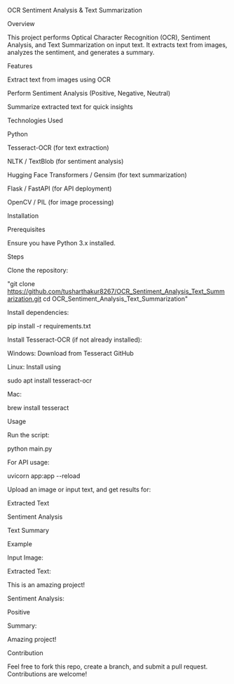 OCR Sentiment Analysis & Text Summarization

Overview

This project performs Optical Character Recognition (OCR), Sentiment Analysis, and Text Summarization on input text. It extracts text from images, analyzes the sentiment, and generates a summary.

Features

Extract text from images using OCR

Perform Sentiment Analysis (Positive, Negative, Neutral)

Summarize extracted text for quick insights

Technologies Used

Python

Tesseract-OCR (for text extraction)

NLTK / TextBlob (for sentiment analysis)

Hugging Face Transformers / Gensim (for text summarization)

Flask / FastAPI (for API deployment)

OpenCV / PIL (for image processing)

Installation

Prerequisites

Ensure you have Python 3.x installed.

Steps

Clone the repository:

"git clone https://github.com/tusharthakur8267/OCR_Sentiment_Analysis_Text_Summarization.git
cd OCR_Sentiment_Analysis_Text_Summarization"

Install dependencies:

pip install -r requirements.txt

Install Tesseract-OCR (if not already installed):

Windows: Download from Tesseract GitHub

Linux: Install using

sudo apt install tesseract-ocr

Mac:

brew install tesseract

Usage

Run the script:

python main.py

For API usage:

uvicorn app:app --reload

Upload an image or input text, and get results for:

Extracted Text

Sentiment Analysis

Text Summary

Example

Input Image:



Extracted Text:

This is an amazing project!

Sentiment Analysis:

Positive

Summary:

Amazing project!

Contribution

Feel free to fork this repo, create a branch, and submit a pull request. Contributions are welcome!
